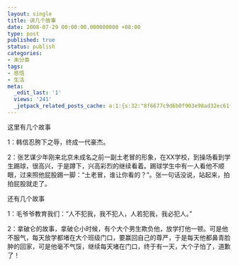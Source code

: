 ```yaml
---
layout: single
title: 讲几个故事
date: 2008-07-29 00:00:00.000000000 +08:00
type: post
published: true
status: publish
categories:
- 未分类
tags:
- 感悟
- 生活
meta:
  _edit_last: '1'
  views: '241'
  _jetpack_related_posts_cache: a:1:{s:32:"8f6677c9d6b0f903e98ad32ec61f8deb";a:2:{s:7:"expires";i:1481154691;s:7:"payload";a:0:{}}}
---
```

<p>这里有几个故事</p>
<p>1：韩信忍胯下之辱，终成一代豪杰。</p>
<p>2：张艺谋少年刚来北京未成名之前一副土老冒的形象，在XX学校，到操场看到学生踢球，很高兴，于是蹲下，兴高彩烈的继续看着。踢球学生中有一人看他不顺眼，过来照他屁股踢一脚：“土老冒，谁让你看的？”。张一句话没说，站起来，拍拍屁股就走了。</p>
<p>还有几个故事</p>
<p>1：毛爷爷教育我们：“人不犯我，我不犯人，人若犯我，我必犯人。”</p>
<p>2：拿破仑的故事，拿破仑小时候，有个大个男生欺负他，放学打他一顿。可是他不服气，每天放学都堵在大个班级门口，要赢回自己的尊严，于是每天他都鼻青脸肿的回家，可是他毫不气馁，继续每天堵在门口，终于有一天，大个子怕了，道歉了！</p>
